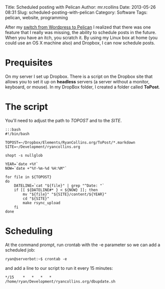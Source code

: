 Title: Scheduled posting with Pelican
Author: mr.rcollins
Date: 2013-05-26 08:31
Slug: scheduled-posting-with-pelican
Category: Software 
Tags: pelican, website, programming

After my [switch from Wordpress to Pelican](http://localhost:8000/2013/05/06/good-bye-wordpress-hello-pelican/) I realized that there was one feature that I really was missing, the ability to schedule posts in the future. When you have an itch, you scratch it. By using my Linux box at home (you could use an OS X machine also) and Dropbox, I can now schedule posts. 

# Prequisites

On my server I set up Dropbox. There is a script on the Dropbox site that allows you to set it up on **headless** servers (a server without a monitor, keyboard, or mouse). In my DropBox folder, I created a folder called **ToPost**.

# The script

You'll need to adjust the path to *TOPOST* and to the *SITE*.

	:::bash
	#!/bin/bash

	TOPOST=~/Dropbox/Elements/RyanCollins.org/ToPost/*.markdown
	SITE=~/Development/ryancollins.org

	shopt -s nullglob

	YEAR=`date +%Y`
	NOW=`date +"%Y-%m-%d %H:%M"`

	for file in ${TOPOST}
	do
   		DATELINE=`cat "${file}" | grep "^Date: "`
    	if [[ ${DATELINE#* } < ${NOW} ]]; then
        	mv "${file}" "${SITE}/content/${YEAR}"
        	cd "${SITE}"
        	make rsync_upload
    	fi
	done
	
# Scheduling

At the command prompt, run crontab with the -e parameter so we can add a scheduled job:

	ryan@serverbot:~$ crontab -e
	
and add a line to our script to run it every 15 minutes:

	*/15    *   *   *   *    /home/ryan/Development/ryancollins.org/dbupdate.sh
	
